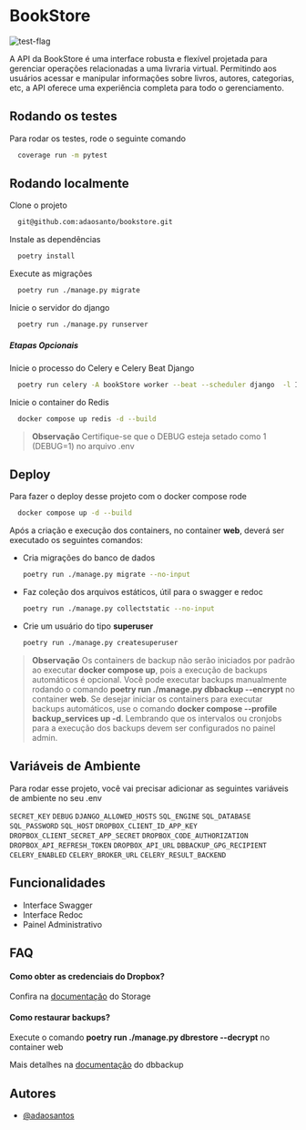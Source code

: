 
# BookStore

![test-flag](https://github.com/adaosanto/bookstore/workflows/Pipeline/badge.svg)

A API da BookStore é uma interface robusta e flexível projetada para gerenciar operações relacionadas a uma livraria virtual. Permitindo aos usuários acessar e manipular informações sobre livros, autores, categorias, etc, a API oferece uma experiência completa para todo o gerenciamento.

## Rodando os testes

Para rodar os testes, rode o seguinte comando

```bash
  coverage run -m pytest
```


## Rodando localmente

Clone o projeto

```bash
  git@github.com:adaosanto/bookstore.git
```

Instale as dependências

```bash
  poetry install
```

Execute as migrações

```bash
  poetry run ./manage.py migrate
```

Inicie o servidor do django

```bash
  poetry run ./manage.py runserver
```

##### Etapas Opcionais 

Inicie o processo do Celery e Celery Beat Django

```bash
  poetry run celery -A bookStore worker --beat --scheduler django  -l INFO
```

Inicie o container do Redis

```bash
  docker compose up redis -d --build
```

> **Observação**
> Certifique-se que o DEBUG esteja setado como 1 (DEBUG=1) no arquivo .env
## Deploy

Para fazer o deploy desse projeto com o docker compose rode

```bash
  docker compose up -d --build
```

Após a criação e execução dos containers, no container __web__, deverá ser executado os seguintes comandos:

* Cria migrações do banco de dados
    ```bash
    poetry run ./manage.py migrate --no-input
    ```
* Faz coleção dos arquivos estáticos, útil para o swagger e redoc
    ```bash
    poetry run ./manage.py collectstatic --no-input
    ```
* Crie um usuário do tipo __superuser__
    ```bash
    poetry run ./manage.py createsuperuser
    ```
> **Observação**
> Os containers de backup não serão iniciados por padrão ao executar __docker compose up__, pois a execução de backups automáticos é opcional. Você pode executar backups manualmente rodando o comando __poetry run ./manage.py  dbbackup --encrypt__ no container __web__. Se desejar iniciar os containers para executar backups automáticos, use o comando __docker compose --profile backup_services up -d__. Lembrando que os intervalos ou cronjobs para a execução dos backups devem ser configurados no painel admin.

## Variáveis de Ambiente

Para rodar esse projeto, você vai precisar adicionar as seguintes variáveis de ambiente no seu .env

`SECRET_KEY` `DEBUG` `DJANGO_ALLOWED_HOSTS` `SQL_ENGINE` `SQL_DATABASE` `SQL_PASSWORD` `SQL_HOST`  `DROPBOX_CLIENT_ID_APP_KEY` `DROPBOX_CLIENT_SECRET_APP_SECRET` `DROPBOX_CODE_AUTHORIZATION` `DROPBOX_API_REFRESH_TOKEN` `DROPBOX_API_URL` `DBBACKUP_GPG_RECIPIENT` `CELERY_ENABLED` `CELERY_BROKER_URL` `CELERY_RESULT_BACKEND`

## Funcionalidades

- Interface Swagger
- Interface Redoc
- Painel Administrativo

## FAQ

#### Como obter as credenciais do Dropbox?

Confira na [documentação](https://django-storages.readthedocs.io/en/latest/backends/dropbox.html) do Storage

#### Como restaurar backups?
Execute o comando __poetry run ./manage.py dbrestore --decrypt__ no container web

Mais detalhes na [documentação](https://django-dbbackup.readthedocs.io/en/stable/configuration.html#pgp) do dbbackup

## Autores

- [@adaosantos](https://www.github.com/adaosanto)
